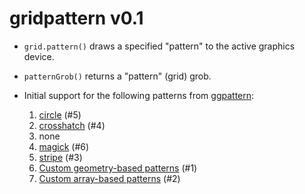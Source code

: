 gridpattern v0.1
================

* ``grid.pattern()`` draws a specified "pattern" to the active graphics device.
* ``patternGrob()`` returns a "pattern" (grid) grob.
* Initial support for the following patterns from [ggpattern](https://github.com/coolbutuseless/ggpattern):

  1. [circle](https://coolbutuseless.github.io/package/ggpattern/articles/pattern-circle.html) (#5)
  2. [crosshatch](https://coolbutuseless.github.io/package/ggpattern/articles/pattern-crosshatch.html) (#4)
  3. none
  4. [magick](https://coolbutuseless.github.io/package/ggpattern/articles/pattern-magick.html) (#6)
  5. [stripe](https://coolbutuseless.github.io/package/ggpattern/articles/pattern-stripe.html) (#3)
  6. [Custom geometry-based patterns](https://coolbutuseless.github.io/package/ggpattern/articles/developing-patterns-2.html) (#1)
  7. [Custom array-based patterns](https://coolbutuseless.github.io/package/ggpattern/articles/developing-patterns-3.html) (#2)

